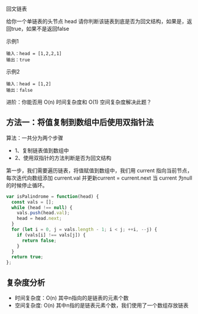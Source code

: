 回文链表

给你一个单链表的头节点 head 请你判断该链表到底是否为回文结构，如果是，返回true，如果不是返回false

示例1

```
输入：head = [1,2,2,1]
输出：true
```

示例2
```
输入：head = [1,2]
输出：false
```

进阶：你能否用 O(n) 时间复杂度和 O(1) 空间复杂度解决此题？

## 方法一：将值复制到数组中后使用双指针法
算法：一共分为两个步骤
- 1、复制链表值到数组中
- 2、使用双指针的方法判断是否为回文结构

第一步，我们需要遍历链表，将值赋值到数组中，我们用 current 指向当前节点，每次迭代向数组添加 current.val 并更新current = current.next 当 current 为null 的时候停止循环。
```js
var isPalindrome = function(head) {
  const vals = [];
  while (head !== null) {
    vals.push(head.val);
    head = head.next;
  }
  for (let i = 0, j = vals.length - 1; i < j; ++i, --j) {
    if (vals[i] !== vals[j]) {
      return false;
    }
  }
  return true;
};
```
## 复杂度分析 
- 时间复杂度：O(n) 其中n指向的是链表的元素个数
- 空间复杂度: O(n) 其中n指的是链表元素个数，我们使用了一个数组存放链表
